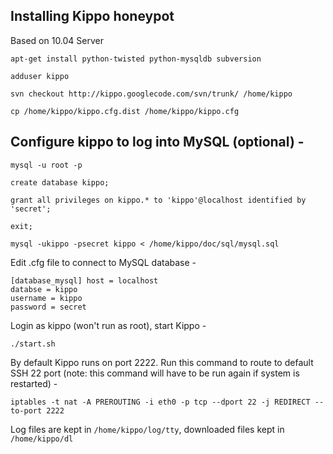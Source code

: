 ## Installing Kippo honeypot

Based on 10.04 Server

`apt-get install python-twisted python-mysqldb subversion`

`adduser kippo`

`svn checkout http://kippo.googlecode.com/svn/trunk/ /home/kippo`

`cp /home/kippo/kippo.cfg.dist /home/kippo/kippo.cfg`

## Configure kippo to log into MySQL (optional) -

`mysql -u root -p`

`create database kippo;`

`grant all privileges on kippo.* to 'kippo'@localhost identified by 'secret';`

`exit;`

`mysql -ukippo -psecret kippo < /home/kippo/doc/sql/mysql.sql`

Edit .cfg file to connect to MySQL database -

	[database_mysql] host = localhost
	databse = kippo
	username = kippo
	password = secret

Login as kippo (won't run as root), start Kippo -

`./start.sh`

By default Kippo runs on port 2222. Run this command to route to default SSH 22 port (note: this command will have to be run again if system is restarted) -

`iptables -t nat -A PREROUTING -i eth0 -p tcp --dport 22 -j REDIRECT --to-port 2222`

Log files are kept in `/home/kippo/log/tty`, downloaded files kept in `/home/kippo/dl`
